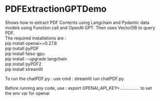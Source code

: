 # PDFExtractionGPTDemo
Shows how to extract PDF Contents using Langchain and Pydantic data models using Function call and OpenAI GPT. Then uses VectorDB to query PDF. <br>
The required installations are :<br>
pip install openai==0.27.8<br>
pip install pyPDF<br>
pip install faiss-gpu<br>
pip install --upgrade langchain<br>
pip install pyPDF2<br>
pip install streamlit<br>

To run the chatPDF.py : use cmd : streamlit run chatPDF.py<br>

Before running any code, use : export OPENAI_API_KEY=................ to set the env var for openai
